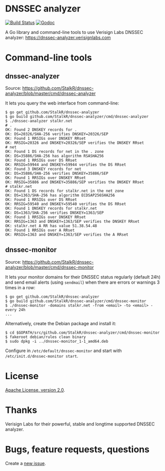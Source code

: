 # DNSSEC analyzer

[![Build Status](https://github.com/StalkR/dnssec-analyzer/actions/workflows/build.yml/badge.svg)](https://github.com/StalkR/dnssec-analyzer/actions/workflows/build.yml) [![Godoc](https://godoc.org/github.com/StalkR/dnssec-analyzer?status.png)](https://godoc.org/github.com/StalkR/dnssec-analyzer)

A Go library and command-line tools to use Verisign Labs DNSSEC analyzer:
https://dnssec-analyzer.verisignlabs.com

# Command-line tools

## dnssec-analyzer

Source: https://github.com/StalkR/dnssec-analyzer/blob/master/cmd/dnssec-analyzer

It lets you query the web interface from command-line:

    $ go get github.com/StalkR/dnssec-analyzer
    $ go build github.com/StalkR/dnssec-analyzer/cmd/dnssec-analyzer
    $ ./dnssec-analyzer stalkr.net
    # .
    OK: Found 2 DNSKEY records for .
    OK: DS=20326/SHA-256 verifies DNSKEY=20326/SEP
    OK: Found 1 RRSIGs over DNSKEY RRset
    OK: RRSIG=20326 and DNSKEY=20326/SEP verifies the DNSKEY RRset
    # net
    OK: Found 1 DS records for net in the . zone
    OK: DS=35886/SHA-256 has algorithm RSASHA256
    OK: Found 1 RRSIGs over DS RRset
    OK: RRSIG=59944 and DNSKEY=59944 verifies the DS RRset
    OK: Found 3 DNSKEY records for net
    OK: DS=35886/SHA-256 verifies DNSKEY=35886/SEP
    OK: Found 1 RRSIGs over DNSKEY RRset
    OK: RRSIG=35886 and DNSKEY=35886/SEP verifies the DNSKEY RRset
    # stalkr.net
    OK: Found 1 DS records for stalkr.net in the net zone
    OK: DS=1363/SHA-256 has algorithm ECDSAP256SHA256
    OK: Found 1 RRSIGs over DS RRset
    OK: RRSIG=59540 and DNSKEY=59540 verifies the DS RRset
    OK: Found 1 DNSKEY records for stalkr.net
    OK: DS=1363/SHA-256 verifies DNSKEY=1363/SEP
    OK: Found 1 RRSIGs over DNSKEY RRset
    OK: RRSIG=1363 and DNSKEY=1363/SEP verifies the DNSKEY RRset
    OK: stalkr.net A RR has value 51.38.54.48
    OK: Found 1 RRSIGs over A RRset
    OK: RRSIG=1363 and DNSKEY=1363/SEP verifies the A RRset

## dnssec-monitor

Source: https://github.com/StalkR/dnssec-analyzer/blob/master/cmd/dnssec-monitor

It lets your monitor domains for their DNSSEC status regularly
(default 24h) and send email alerts (using `sendmail`) when there are errors
or warnings 3 times in a row:

    $ go get github.com/StalkR/dnssec-analyzer
    $ go build github.com/StalkR/dnssec-analyzer/cmd/dnssec-monitor
    $ ./dnssec-monitor -domains stalkr.net -from <email> -to <email> -every 24h
    ...

Alternatively, create the Debian package and install it:

    $ cd $GOPATH/src/github.com/StalkR/dnssec-analyzer/cmd/dnssec-monitor
    $ fakeroot debian/rules clean binary
    $ sudo dpkg -i ../dnssec-monitor_1-1_amd64.deb

Configure in `/etc/default/dnssec-monitor` and start with `/etc/init.d/dnssec-monitor start`.

# License

[Apache License, version 2.0](http://www.apache.org/licenses/LICENSE-2.0).

# Thanks

Verisign Labs for their powerful, stable and longtime supported DNSSEC analyzer.

# Bugs, feature requests, questions

Create a [new issue](https://github.com/StalkR/dnssec-analyzer/issues/new).
